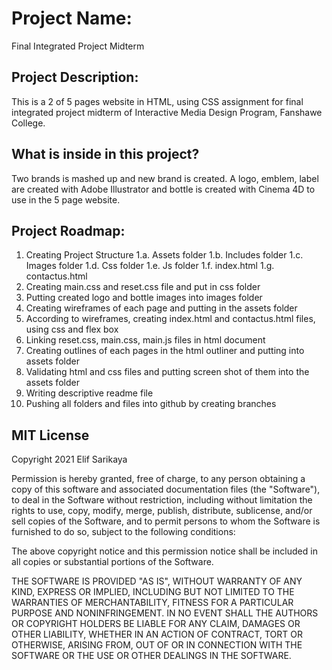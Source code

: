 
# Project Name:
Final Integrated Project Midterm

## Project Description:
This is a 2 of 5 pages website in HTML, using CSS assignment for final integrated project midterm of Interactive Media Design Program, Fanshawe College. 

## What is inside in this project?
Two brands is mashed up and new brand is created. A logo, emblem, label are created with Adobe Illustrator and  bottle is created with Cinema 4D to use in the 5 page website. 

## Project Roadmap:
1.	Creating Project Structure 
1.a. Assets folder
1.b. Includes folder
1.c. Images folder
1.d. Css folder
1.e. Js folder
1.f. index.html
1.g. contactus.html
2. Creating main.css and reset.css file and put in css folder
3. Putting created logo and bottle images into images folder 
4. Creating wireframes of each page and putting in the assets folder
5. According to wireframes, creating index.html and contactus.html files, using css and flex box
6. Linking reset.css, main.css, main.js files in html document
7. Creating outlines of each pages in the html outliner and putting into assets folder
8. Validating html and css files and putting screen shot of them into the assets folder
9. Writing descriptive readme file
10. Pushing all folders and files into github by creating branches

## MIT License
Copyright 2021 Elif Sarikaya

Permission is hereby granted, free of charge, to any person obtaining a copy of this software and associated documentation files (the "Software"), to deal in the Software without restriction, including without limitation the rights to use, copy, modify, merge, publish, distribute, sublicense, and/or sell copies of the Software, and to permit persons to whom the Software is furnished to do so, subject to the following conditions:

The above copyright notice and this permission notice shall be included in all copies or substantial portions of the Software.

THE SOFTWARE IS PROVIDED "AS IS", WITHOUT WARRANTY OF ANY KIND, EXPRESS OR IMPLIED, INCLUDING BUT NOT LIMITED TO THE WARRANTIES OF MERCHANTABILITY, FITNESS FOR A PARTICULAR PURPOSE AND NONINFRINGEMENT. IN NO EVENT SHALL THE AUTHORS OR COPYRIGHT HOLDERS BE LIABLE FOR ANY CLAIM, DAMAGES OR OTHER LIABILITY, WHETHER IN AN ACTION OF CONTRACT, TORT OR OTHERWISE, ARISING FROM, OUT OF OR IN CONNECTION WITH THE SOFTWARE OR THE USE OR OTHER DEALINGS IN THE SOFTWARE.
 

 





